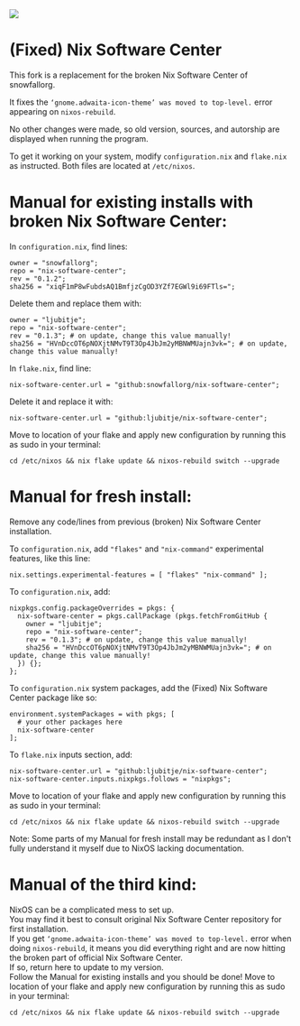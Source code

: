 <img src="data/icons/dev.vlinkz.NixSoftwareCenter.svg"/>

(Fixed) Nix Software Center
===
This fork is a replacement for the broken Nix Software Center of snowfallorg.

It fixes the `‘gnome.adwaita-icon-theme’ was moved to top-level.` error appearing on `nixos-rebuild`.

No other changes were made, so old version, sources, and autorship are displayed when running the program.

To get it working on your system, modify `configuration.nix` and `flake.nix` as instructed.
Both files are located at `/etc/nixos`.

Manual for existing installs with broken Nix Software Center:
===
In `configuration.nix`, find lines:
```
owner = "snowfallorg";
repo = "nix-software-center";
rev = "0.1.2";
sha256 = "xiqF1mP8wFubdsAQ1BmfjzCgOD3YZf7EGWl9i69FTls=";
```
Delete them and replace them with:
```
owner = "ljubitje";
repo = "nix-software-center";
rev = "0.1.3"; # on update, change this value manually!
sha256 = "HVnDccOT6pNOXjtNMvT9T3Op4JbJm2yMBNWMUajn3vk="; # on update, change this value manually!
```
In `flake.nix`, find line:
```
nix-software-center.url = "github:snowfallorg/nix-software-center";
```
Delete it and replace it with:
```
nix-software-center.url = "github:ljubitje/nix-software-center";
```
Move to location of your flake and apply new configuration by running this as sudo in your terminal:
```
cd /etc/nixos && nix flake update && nixos-rebuild switch --upgrade
```

Manual for fresh install:
===
Remove any code/lines from previous (broken) Nix Software Center installation.

To `configuration.nix`, add `"flakes"` and `"nix-command"` experimental features, like this line:
```
nix.settings.experimental-features = [ "flakes" "nix-command" ];
```
To `configuration.nix`, add:
```
nixpkgs.config.packageOverrides = pkgs: {
  nix-software-center = pkgs.callPackage (pkgs.fetchFromGitHub {
    owner = "ljubitje";
    repo = "nix-software-center";
    rev = "0.1.3"; # on update, change this value manually!
    sha256 = "HVnDccOT6pNOXjtNMvT9T3Op4JbJm2yMBNWMUajn3vk="; # on update, change this value manually!
  }) {};
};
```
To `configuration.nix` system packages, add the (Fixed) Nix Software Center package like so:
```
environment.systemPackages = with pkgs; [
  # your other packages here
  nix-software-center
];
```
To `flake.nix` inputs section, add:
```
nix-software-center.url = "github:ljubitje/nix-software-center";
nix-software-center.inputs.nixpkgs.follows = "nixpkgs";
```
Move to location of your flake and apply new configuration by running this as sudo in your terminal:
```
cd /etc/nixos && nix flake update && nixos-rebuild switch --upgrade
```
Note: Some parts of my Manual for fresh install may be redundant as I don't fully understand it myself due to NixOS lacking documentation.

Manual of the third kind:
===
NixOS can be a complicated mess to set up.  
You may find it best to consult original Nix Software Center repository for first installation.  
If you get `‘gnome.adwaita-icon-theme’ was moved to top-level.` error when doing `nixos-rebuild`, it means you did everything right and are now hitting the broken part of official Nix Software Center.  
If so, return here to update to my version.  
Follow the Manual for existing installs and you should be done!
Move to location of your flake and apply new configuration by running this as sudo in your terminal:
```
cd /etc/nixos && nix flake update && nixos-rebuild switch --upgrade
```
